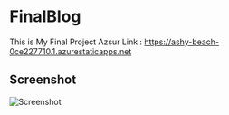 # FinalBlog
This is My Final Project Azsur Link : https://ashy-beach-0ce227710.1.azurestaticapps.net

## Screenshot 
![Screenshot](IMG_20220321_112216.jpg)
